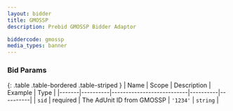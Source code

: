 ```yaml
---
layout: bidder
title: GMOSSP
description: Prebid GMOSSP Bidder Adaptor

biddercode: gmossp
media_types: banner
---
```



### Bid Params

{: .table .table-bordered .table-striped }
| Name | Scope    | Description | Example  | Type     |
|-------|----------|---------------------------|----------|----------|
| `sid` | required | The AdUnit ID from GMOSSP | `'1234'` | `string` |
